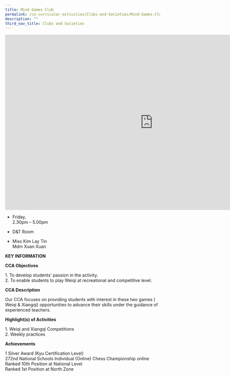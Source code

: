 ```yaml
---
title: Mind Games Club
permalink: /co-curricular-activities/Clubs-and-Societies/Mind-Games-Club
description: ""
third_nav_title: Clubs and Societies
---
```

<iframe allowfullscreen="true" height="569" width="960" frameborder="0" src="https://docs.google.com/presentation/d/e/2PACX-1vSWpCQ_vrsOi6yvV5_wNZXHVU_w972ChgoVSuoFO-ZpE6xoUzRo-A60FWwTAEbVMvKXnHLT3Tpv3Ada/embed?start=false&amp;loop=false&amp;delayms=3000"></iframe>

*   Friday,  
    2.30pm – 5.00pm

*   D&amp;T Room

*   Miss Kim Lay Tin&nbsp;  
    Mdm Xuan Xuan
		
**KEY INFORMATION**

**CCA Objectives**

1\. To develop students’ passion in the activity.<br>
2\. To enable students to play Weiqi at recreational and competitive level.

**CCA Description**

Our CCA focuses on providing students with interest in these two games ( Weiqi &amp; Xiangqi) opportunities to advance their skills under the guidance of experienced teachers.

**Highlight(s) of Activities**

1\. Weiqi and Xiangqi Competitions<br>
2\. Weekly practices

**Achievements**

1 Silver Award (Kyu Certification Level)&nbsp;<br>
272nd National Schools Individual (Online) Chess Championship online&nbsp;  <br>
Ranked 10th Position at National Level  <br>
Ranked 1st Position at North Zone
